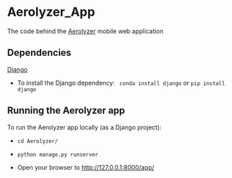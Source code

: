 # Aerolyzer\_App

The code behind the [Aerolyzer](https://github.com/Aerolyzer/Aerolyzer) mobile web application 

## Dependencies
[Django](https://www.djangoproject.com/)
* To install the Django dependency:
``` conda install django``` or ```pip install django```

## Running the Aerolyzer app
To run the Aerolyzer app locally (as a Django project):

* ```cd Aerolyzer/```
* ```python manage.py runserver```
  
* Open your browser to http://127.0.0.1:8000/app/
